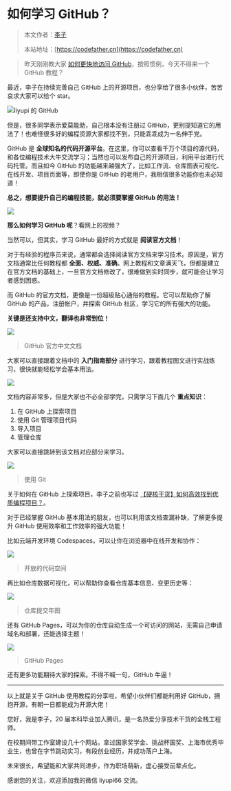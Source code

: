 # 如何学习 GitHub？

> 本文作者：[李子](https://yuyuanweb.feishu.cn/wiki/Abldw5WkjidySxkKxU2cQdAtnah)
>
> 本站地址：[https://codefather.cn](https://codefather.cn)

> 昨天刚刚教大家 [如何更快地访问 GitHub](https://mp.weixin.qq.com/s?__biz=MzI1NDczNTAwMA==&mid=2247493961&idx=1&sn=16386132c1942f9f06d1adef61e4ca9f&scene=21#wechat_redirect)，按照惯例，今天不得来一个 GitHub 教程？

最近，李子在持续完善自己 GitHub 上的开源项目，也分享给了很多小伙伴，苦苦哀求大家可以给个 star。

![](https://pic.yupi.icu/5563/202311051252864.png)liyupi 的 GitHub

但是，很多同学表示爱莫能助，自己根本没有注册过 GitHub，更别提知道它的用法了！也难怪很多好的编程资源大家都找不到，只能乖乖成为一名伸手党。

GitHub 是 **全球知名的代码开源平台**。在这里，你可以查看千万个项目的源代码，和各位编程技术大牛交流学习；当然也可以发布自己的开源项目，利用平台进行代码托管。而且如今 GitHub 的功能越来越强大了，比如工作流、仓库图表可视化、在线开发、项目页面等，即使你是 GitHub 的老用户，我相信很多功能你也未必知道！

**总之，想要提升自己的编程技能，就必须要掌握 GitHub 的用法！**

![](https://pic.yupi.icu/5563/202311051252835.png)

**那么如何学习 GitHub 呢**？看网上的视频？

当然可以，但其实，学习 GitHub 最好的方式就是 **阅读官方文档**！

对于有经验的程序员来说，通常都会选择阅读官方文档来学习技术。原因是，官方文档通常比任何教程都 **全面、权威、准确**。网上教程和文章满天飞，但都是建立在官方文档的基础上，一旦官方文档修改了，很难做到实时同步，就可能会让学习者感到困惑。

而 GitHub 的官方文档，更像是一份超级贴心通俗的教程。它可以帮助你了解 GitHub 的产品，注册帐户，并探索 GitHub 社区，学习它的所有强大的功能。

**关键是还支持中文，翻译也非常到位！**

![](https://pic.yupi.icu/5563/202311051252895.png)

> GitHub 官方中文文档

大家可以直接跟着文档中的 **入门指南部分** 进行学习，跟着教程图文进行实战练习，很快就能轻松学会基本用法。

![](https://pic.yupi.icu/5563/202311051252859.png)

文档内容非常多，但是大家也不必全部学完，只需学习下面几个 **重点知识**：

1. 在 GitHub 上探索项目
2. 使用 Git 管理项目代码
3. 导入项目
4. 管理仓库

大家可以直接跳转到该文档对应部分来学习。

![](https://pic.yupi.icu/5563/202311051252942.png)

> 使用 Git

关于如何在 GitHub 上探索项目，李子之前也写过 [【硬核干货】如何高效找到优质编程项目？](https://mp.weixin.qq.com/s?__biz=MzI1NDczNTAwMA==&mid=2247492597&idx=1&sn=a4629094599f5b821ec2698ea4ef11f5&scene=21#wechat_redirect)。

对于已经掌握 GitHub 基本用法的朋友，也可以利用该文档查漏补缺，了解更多提升 GitHub 使用效率和工作效率的强大功能！

比如云端开发环境 Codespaces，可以让你在浏览器中在线开发和协作：

![](https://pic.yupi.icu/5563/202311051252841.png)

> 开放的代码空间

再比如仓库数据可视化，可以帮助你查看仓库基本信息、变更历史等：

![](https://pic.yupi.icu/5563/202311051252701.png)

> 仓库提交年图

还有 GitHub Pages，可以为你的仓库自动生成一个可访问的网站，无需自己申请域名和部署，还能选择主题！

![](https://pic.yupi.icu/5563/202311051252799.png)

> GitHub Pages

还有更多功能期待大家的探索。不得不喊一句，GitHub 牛逼！



------



以上就是关于 GitHub 使用教程的分享啦，希望小伙伴们都能利用好 GitHub，拥抱开源，有朝一日都能成为开源大佬！



您好，我是李子，20 届本科毕业加入腾讯，是一名热爱分享技术干货的全栈工程师。

在校期间带工作室建设几十个网站，拿过国家奖学金、挑战杯国奖、上海市优秀毕业生，也曾在字节跳动实习，有段创业经历，并成功落户上海。

未来很长，希望能和大家共同进步，作为职场萌新，虚心接受前辈点化。

感谢您的关注，欢迎添加我的微信 liyupi66 交流。